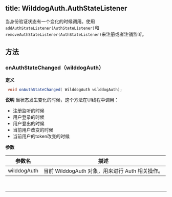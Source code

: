 title: WilddogAuth.AuthStateListener
---
当身份验证状态有一个变化的时候调用。使用`addAuthStateListener(AuthStateListener)`和`removeAuthStateListener(AuthStateListener)`来注册或者注销监听。

## 方法

### onAuthStateChanged（wilddogAuth）

**定义**

```java
 void onAuthStateChanged( WilddogAuth wilddogAuth);
```

**说明**
 当状态发生变化的时候，这个方法在UI线程中调用：

* 注册监听的时候
* 用户登录的时候
* 用户登出的时候
* 当前用户改变的时候
* 当前用户的token改变的时候


**参数**


参数名 | 描述
--- | ---
wilddogAuth | 当前 WilddogAuth 对象，用来进行 Auth 相关操作。

</br>

--- 
